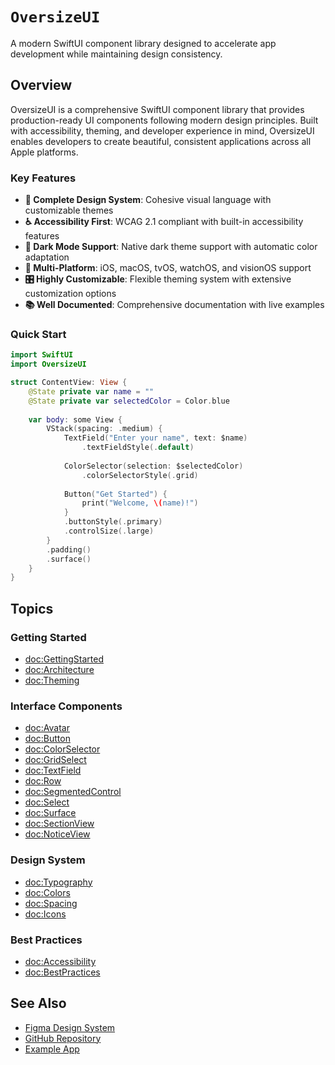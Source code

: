 # ``OversizeUI``

A modern SwiftUI component library designed to accelerate app development while maintaining design consistency.

## Overview

OversizeUI is a comprehensive SwiftUI component library that provides production-ready UI components following modern design principles. Built with accessibility, theming, and developer experience in mind, OversizeUI enables developers to create beautiful, consistent applications across all Apple platforms.

### Key Features

- **🎨 Complete Design System**: Cohesive visual language with customizable themes
- **♿ Accessibility First**: WCAG 2.1 compliant with built-in accessibility features  
- **🌙 Dark Mode Support**: Native dark theme support with automatic color adaptation
- **📱 Multi-Platform**: iOS, macOS, tvOS, watchOS, and visionOS support
- **🎛️ Highly Customizable**: Flexible theming system with extensive customization options
- **📚 Well Documented**: Comprehensive documentation with live examples

### Quick Start

```swift
import SwiftUI
import OversizeUI

struct ContentView: View {
    @State private var name = ""
    @State private var selectedColor = Color.blue
    
    var body: some View {
        VStack(spacing: .medium) {
            TextField("Enter your name", text: $name)
                .textFieldStyle(.default)
            
            ColorSelector(selection: $selectedColor)
                .colorSelectorStyle(.grid)
            
            Button("Get Started") {
                print("Welcome, \(name)!")
            }
            .buttonStyle(.primary)
            .controlSize(.large)
        }
        .padding()
        .surface()
    }
}
```

## Topics

### Getting Started

- <doc:GettingStarted>
- <doc:Architecture>
- <doc:Theming>

### Interface Components

- <doc:Avatar>
- <doc:Button>
- <doc:ColorSelector>
- <doc:GridSelect>
- <doc:TextField>
- <doc:Row>
- <doc:SegmentedControl>
- <doc:Select>
- <doc:Surface>
- <doc:SectionView>
- <doc:NoticeView>

### Design System

- <doc:Typography>
- <doc:Colors>
- <doc:Spacing>
- <doc:Icons>

### Best Practices

- <doc:Accessibility>
- <doc:BestPractices>

## See Also

- [Figma Design System](https://www.figma.com/community/file/1144847542164788208)
- [GitHub Repository](https://github.com/oversizedev/OversizeUI)
- [Example App](https://github.com/oversizedev/OversizeUI/tree/main/Example)